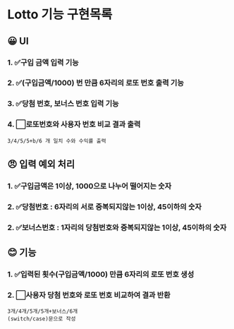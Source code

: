 # Lotto 기능 구현목록
## 😀 UI 
### 1. ✅구입 금액 입력 기능
### 2. ✅(구입금액/1000) 번 만큼 6자리의 로또 번호 출력 기능
### 3. ✅당첨 번호, 보너스 번호 입력 기능
### 4. ⬜로또번호와 사용자 번호 비교 결과 출력
    3/4/5/5+b/6 개 일치 수와 수익률 출력

## 😠 입력 예외 처리
### 1. ✅구입금액은 1이상, 1000으로 나누어 떨어지는 숫자
### 2. ✅당첨번호 : 6자리의 서로 중복되지않는 1이상, 45이하의 숫자
### 2. ✅보너스번호 : 1자리의 당첨번호와 중복되지않는 1이상, 45이하의 숫자

## 😊 기능
### 1. ✅입력된 횟수(구입금액/1000) 만큼 6자리의 로또 번호 생성
### 2. ⬜사용자 당첨 번호와 로또 번호 비교하여 결과 반환
    3개/4개/5개/5개+보너스/6개
    (switch/case)문으로 작성